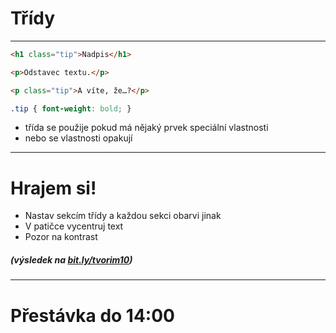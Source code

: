 <!-- .slide: data-state="c-slide-inter" -->

# Třídy

---

```html
<h1 class="tip">Nadpis</h1>

<p>Odstavec textu.</p>

<p class="tip">A víte, že…?</p>
```
<!-- .element: class="c-text-md " -->


```css
.tip { font-weight: bold; }
```
<!-- .element: class="c-text-md " -->



>>>
* třída se použije pokud má nějaký prvek speciální vlastnosti
* nebo se vlastnosti opakují

---

<!-- .slide: data-state="c-slide-task" -->

# Hrajem si!

* Nastav sekcím třídy a každou sekci obarvi jinak
* V patičce vycentruj text
* Pozor na kontrast

##### (výsledek na [bit.ly/tvorim10](http://bit.ly/tvorim10))
<!-- .element: class="c-text-xs c-text-right" -->


---

<!-- .slide: data-state="c-slide-break" -->

# Přestávka do 14:00
